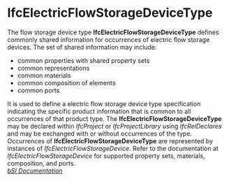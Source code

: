 IfcElectricFlowStorageDeviceType
================================
The flow storage device type **IfcElectricFlowStorageDeviceType** defines
commonly shared information for occurrences of electric flow storage devices.
The set of shared information may include:  
  
* common properties with shared property sets  
* common representations  
* common materials  
* common composition of elements  
* common ports  
  
It is used to define a electric flow storage device type specification
indicating the specific product information that is common to all occurrences
of that product type. The **IfcElectricFlowStorageDeviceType** may be declared
within _IfcProject_ or _IfcProjectLibrary_ using _IfcRelDeclares_ and may be
exchanged with or without occurrences of the type. Occurrences of
**IfcElectricFlowStorageDeviceType** are represented by instances of
_IfcElectricFlowStorageDevice_. Refer to the documentation at
_IfcElectricFlowStorageDevice_ for supported property sets, materials,
composition, and ports.  
[ _bSI
Documentation_](https://standards.buildingsmart.org/IFC/DEV/IFC4_2/FINAL/HTML/schema/ifcelectricaldomain/lexical/ifcelectricflowstoragedevicetype.htm)


